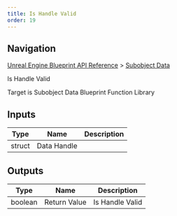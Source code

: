 ```yaml
---
title: Is Handle Valid
order: 19
---
```

## Navigation

[Unreal Engine Blueprint API Reference](https://dev.epicgames.com/documentation/en-us/unreal-engine/BlueprintAPI) > [Subobject Data](https://dev.epicgames.com/documentation/en-us/unreal-engine/BlueprintAPI/SubobjectData)

Is Handle Valid

Target is Subobject Data Blueprint Function Library

## Inputs

| Type | Name | Description |
| --- | --- | --- |
| struct | Data Handle |  |

## Outputs

| Type | Name | Description |
| --- | --- | --- |
| boolean | Return Value | Is Handle Valid |
